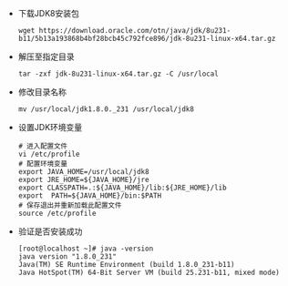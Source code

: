 - 下载JDK8安装包

  ```shell
  wget https://download.oracle.com/otn/java/jdk/8u231-b11/5b13a193868b4bf28bcb45c792fce896/jdk-8u231-linux-x64.tar.gz
  ```

- 解压至指定目录

  ```shell
  tar -zxf jdk-8u231-linux-x64.tar.gz -C /usr/local
  ```

- 修改目录名称

  ```shell
  mv /usr/local/jdk1.8.0._231 /usr/local/jdk8
  ```

- 设置JDK环境变量

  ```shell
  # 进入配置文件
  vi /etc/profile
  # 配置环境变量
  export JAVA_HOME=/usr/local/jdk8
  export JRE_HOME=${JAVA_HOME}/jre
  export CLASSPATH=.:${JAVA_HOME}/lib:${JRE_HOME}/lib
  export  PATH=${JAVA_HOME}/bin:$PATH
  # 保存退出并重新加载此配置文件
  source /etc/profile
  ```

- 验证是否安装成功

  ```shell
  [root@localhost ~]# java -version
  java version "1.8.0_231"
  Java(TM) SE Runtime Environment (build 1.8.0_231-b11)
  Java HotSpot(TM) 64-Bit Server VM (build 25.231-b11, mixed mode)
  ```

  